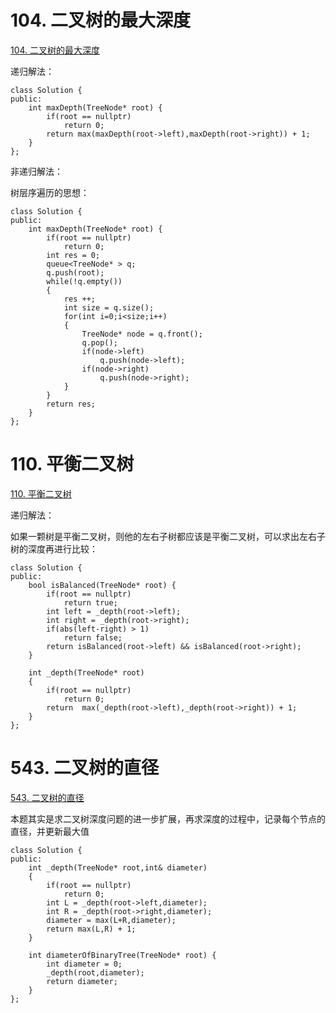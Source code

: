 # 104. 二叉树的最大深度

[104. 二叉树的最大深度](https://leetcode-cn.com/problems/maximum-depth-of-binary-tree/)

递归解法：

```
class Solution {
public:
    int maxDepth(TreeNode* root) {
        if(root == nullptr)
            return 0;
        return max(maxDepth(root->left),maxDepth(root->right)) + 1;
    }
};
```

非递归解法：

树层序遍历的思想：

```
class Solution {
public:
    int maxDepth(TreeNode* root) {
        if(root == nullptr)
            return 0;
        int res = 0;
        queue<TreeNode* > q;
        q.push(root);
        while(!q.empty())
        {
            res ++;
            int size = q.size();
            for(int i=0;i<size;i++)
            {
                TreeNode* node = q.front();
                q.pop();
                if(node->left)
                    q.push(node->left);
                if(node->right)
                    q.push(node->right);
            }
        }
        return res;
    }
};
```

# 110. 平衡二叉树

[110. 平衡二叉树](https://leetcode-cn.com/problems/balanced-binary-tree/)

递归解法：

如果一颗树是平衡二叉树，则他的左右子树都应该是平衡二叉树，可以求出左右子树的深度再进行比较：

```
class Solution {
public:
    bool isBalanced(TreeNode* root) {
        if(root == nullptr)
            return true;
        int left = _depth(root->left);
        int right = _depth(root->right);
        if(abs(left-right) > 1)
            return false;
        return isBalanced(root->left) && isBalanced(root->right);
    }

    int _depth(TreeNode* root)
    {
        if(root == nullptr)
            return 0;  
        return  max(_depth(root->left),_depth(root->right)) + 1;
    }
};
```

# 543. 二叉树的直径

[543. 二叉树的直径](https://leetcode-cn.com/problems/diameter-of-binary-tree/)

本题其实是求二叉树深度问题的进一步扩展，再求深度的过程中，记录每个节点的直径，并更新最大值

```
class Solution {
public:
    int _depth(TreeNode* root,int& diameter)
    {
        if(root == nullptr)
            return 0;
        int L = _depth(root->left,diameter);
        int R = _depth(root->right,diameter);
        diameter = max(L+R,diameter);
        return max(L,R) + 1;        
    }

    int diameterOfBinaryTree(TreeNode* root) {
        int diameter = 0;
        _depth(root,diameter);
        return diameter;
    }
};
```































